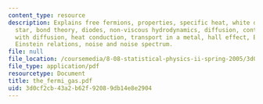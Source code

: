 ```yaml
---
content_type: resource
description: Explains free fermions, properties, specific heat, white dwarf and neutron
  star, bond theory, diodes, non-viscous hydrodynamics, diffusion, continuity equation
  with diffusion, heat conduction, transport in a metal, hall effect, Boltzmann equation,
  Einstein relations, noise and noise spectrum.
file: null
file_location: /coursemedia/8-08-statistical-physics-ii-spring-2005/3d0cf2cb43a2b62f92089db14e8e2904_the_fermi_gas.pdf
file_type: application/pdf
resourcetype: Document
title: the_fermi_gas.pdf
uid: 3d0cf2cb-43a2-b62f-9208-9db14e8e2904
---
```

